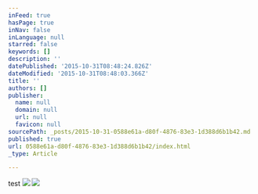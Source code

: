 ```yaml
---
inFeed: true
hasPage: true
inNav: false
inLanguage: null
starred: false
keywords: []
description: ''
datePublished: '2015-10-31T08:48:24.826Z'
dateModified: '2015-10-31T08:48:03.366Z'
title: ''
authors: []
publisher:
  name: null
  domain: null
  url: null
  favicon: null
sourcePath: _posts/2015-10-31-0588e61a-d80f-4876-83e3-1d388d6b1b42.md
published: true
url: 0588e61a-d80f-4876-83e3-1d388d6b1b42/index.html
_type: Article

---
```

test
![](https://the-grid-user-content.s3-us-west-2.amazonaws.com/708f1d12-5cb1-490b-b1be-52f929c466c0.jpg)
![](https://the-grid-user-content.s3-us-west-2.amazonaws.com/bf07503c-ce0a-4eef-91bc-c4602c8a68f2.jpg)